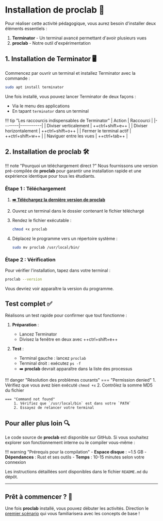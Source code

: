 # Installation de proclab 🚀

Pour réaliser cette activité pédagogique, vous aurez besoin d'installer deux éléments essentiels :

1. **Terminator** - Un terminal avancé permettant d'avoir plusieurs vues
2. **proclab** - Notre outil d'expérimentation

## 1. Installation de Terminator 🖥️

Commencez par ouvrir un terminal et installez Terminator avec la commande :

```bash
sudo apt install terminator
```

Une fois installé, vous pouvez lancer Terminator de deux façons :

- Via le menu des applications
- En tapant `terminator` dans un terminal

!!! tip "Les raccourcis indispensables de Terminator"
    | Action | Raccourci |
    |--------|-----------|
    | Diviser verticalement | ++ctrl+shift+e++ |
    | Diviser horizontalement | ++ctrl+shift+o++ |
    | Fermer le terminal actif | ++ctrl+shift+w++ |
    | Naviguer entre les vues | ++ctrl+tab++ |

## 2. Installation de proclab 🛠️

!!! note "Pourquoi un téléchargement direct ?"
    Nous fournissons une version pré-compilée de **proclab** pour garantir une installation rapide et une expérience identique pour tous les étudiants.

### Étape 1 : Téléchargement

1. **[➡️ Téléchargez la dernière version de proclab](https://github.com/your-username/proclab-unix/releases/latest)**
2. Ouvrez un terminal dans le dossier contenant le fichier téléchargé
3. Rendez le fichier exécutable :

   ```bash
   chmod +x proclab
   ```

4. Déplacez le programme vers un répertoire système :

   ```bash
   sudo mv proclab /usr/local/bin/
   ```

### Étape 2 : Vérification

Pour vérifier l'installation, tapez dans votre terminal :

```bash
proclab --version
```

Vous devriez voir apparaître la version du programme.

## Test complet ✅

Réalisons un test rapide pour confirmer que tout fonctionne :

1. **Préparation** : 
    - Lancez Terminator
    - Divisez la fenêtre en deux avec ++ctrl+shift+e++

2. **Test** :
    - Terminal gauche : lancez `proclab`
    - Terminal droit : exécutez `ps -f`
    - ➡️ **proclab** devrait apparaître dans la liste des processus

!!! danger "Résolution des problèmes courants"
    === "Permission denied"
        1. Vérifiez que vous avez bien exécuté `chmod +x`
        2. Contrôlez la somme MD5 du fichier
    
    === "Command not found"
        1. Vérifiez que `/usr/local/bin` est dans votre `PATH`
        2. Essayez de relancer votre terminal

## Pour aller plus loin 🔍

Le code source de **proclab** est disponible sur GitHub. Si vous souhaitez explorer son fonctionnement interne ou le compiler vous-même :

!!! warning "Prérequis pour la compilation"
    - **Espace disque** : ~1.5 GB
    - **Dépendances** : Rust et ses outils
    - **Temps** : 10-15 minutes selon votre connexion

Les instructions détaillées sont disponibles dans le fichier `README.md` du dépôt.

---

## Prêt à commencer ? 🎯

Une fois **proclab** installé, vous pouvez débuter les activités. Direction le [premier scénario](activites/terminal.md) qui vous familiarisera avec les concepts de base !
